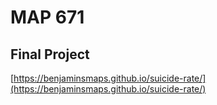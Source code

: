 # MAP 671
## Final Project

[https://benjaminsmaps.github.io/suicide-rate/](https://benjaminsmaps.github.io/suicide-rate/)
